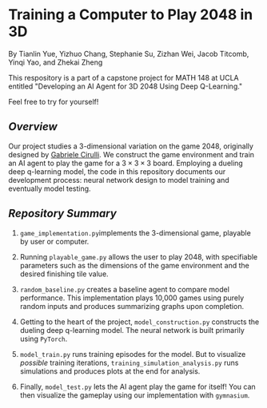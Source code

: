 # Training a Computer to Play 2048 in 3D

By Tianlin Yue, Yizhuo Chang, Stephanie Su, Zizhan Wei, Jacob Titcomb, Yinqi Yao, and Zhekai Zheng

This respository is a part of a capstone project for MATH 148 at UCLA entitled "Developing an AI Agent for 3D 2048 Using Deep Q-Learning."

Feel free to try for yourself!

## *Overview*

Our project studies a 3-dimensional variation on the game 2048, originally designed by [Gabriele Cirulli](https://github.com/gabrielecirulli/2048). We construct the game environment and train an AI agent to play the game for a $3\times 3\times 3$ board. Employing a dueling deep q-learning model, the code in this repository documents our development process: neural network design to model training and eventually model testing.


## *Repository Summary*

1. `game_implementation.py`implements the 3-dimensional game, playable by user or computer.

2. Running `playable_game.py` allows the user to play 2048, with specifiable parameters such as the dimensions of the game environment and the desired finishing tile value.

3. `random_baseline.py` creates a baseline agent to compare model performance. This implementation plays 10,000 games using purely random inputs and produces summarizing graphs upon completion.

4. Getting to the heart of the project, `model_construction.py` constructs the dueling deep q-learning model. The neural network is built primarily using `PyTorch`.

5. `model_train.py` runs training episodes for the model. But to visualize *possible* training iterations, `training_simulation_analysis.py` runs simulations and produces plots at the end for analysis.

6. Finally, `model_test.py` lets the AI agent play the game for itself! You can then visualize the gameplay using our implementation with `gymnasium`.

